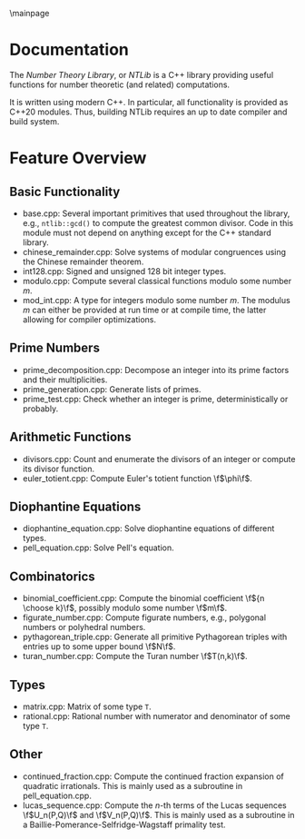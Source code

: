 \mainpage
# Documentation

The *Number Theory Library*, or *NTLib* is a C++ library providing useful functions for number theoretic (and related) computations.

It is written using modern C++.
In particular, all functionality is provided as C++20 modules.
Thus, building NTLib requires an up to date compiler and build system.

# Feature Overview

## Basic Functionality

* base.cpp:
  Several important primitives that used throughout the library, e.g., `ntlib::gcd()` to compute the greatest common divisor.
  Code in this module must not depend on anything except for the C++ standard library.
* chinese_remainder.cpp:
  Solve systems of modular congruences using the Chinese remainder theorem.
* int128.cpp:
  Signed and unsigned 128 bit integer types.
* modulo.cpp:
  Compute several classical functions modulo some number $m$.
* mod_int.cpp:
  A type for integers modulo some number $m$.
  The modulus $m$ can either be provided at run time or at compile time, the latter allowing for compiler optimizations.

## Prime Numbers

* prime_decomposition.cpp:
  Decompose an integer into its prime factors and their multiplicities.
* prime_generation.cpp:
  Generate lists of primes.
* prime_test.cpp:
  Check whether an integer is prime, deterministically or probably.

## Arithmetic Functions

* divisors.cpp:
  Count and enumerate the divisors of an integer or compute its divisor function.
* euler_totient.cpp:
  Compute Euler's totient function \f$\phi\f$.

## Diophantine Equations

* diophantine_equation.cpp:
  Solve diophantine equations of different types.
* pell_equation.cpp:
  Solve Pell's equation.

## Combinatorics

* binomial_coefficient.cpp:
  Compute the binomial coefficient \f${n \choose k}\f$, possibly modulo some number \f$m\f$.
* figurate_number.cpp:
  Compute figurate numbers, e.g., polygonal numbers or polyhedral numbers.
* pythagorean_triple.cpp:
  Generate all primitive Pythagorean triples with entries up to some upper bound \f$N\f$.
* turan_number.cpp:
  Compute the Turan number \f$T(n,k)\f$.

## Types

* matrix.cpp:
  Matrix of some type `T`.
* rational.cpp:
  Rational number with numerator and denominator of some type `T`.

## Other

* continued_fraction.cpp:
  Compute the continued fraction expansion of quadratic irrationals.
  This is mainly used as a subroutine in pell_equation.cpp.
* lucas_sequence.cpp:
  Compute the $n$-th terms of the Lucas sequences \f$U_n(P,Q)\f$ and \f$V_n(P,Q)\f$.
  This is mainly used as a subroutine in a Baillie-Pomerance-Selfridge-Wagstaff primality test.

